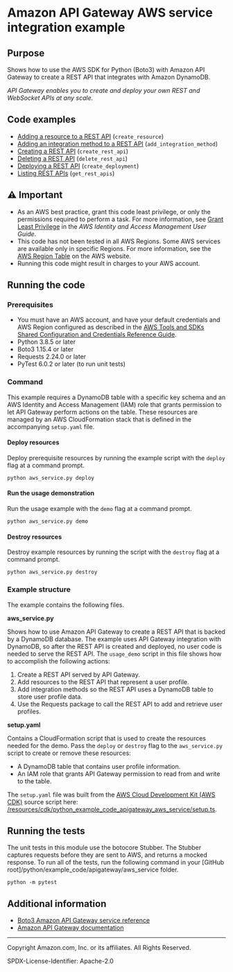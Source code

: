 # Amazon API Gateway AWS service integration example

## Purpose

Shows how to use the AWS SDK for Python (Boto3) with Amazon API Gateway to
create a REST API that integrates with Amazon DynamoDB.

_API Gateway enables you to create and deploy your own REST and WebSocket APIs
at any scale._

## Code examples

-   [Adding a resource to a REST API](https://github.com/picante-io/aws-doc-sdk-examples/blob/master/python/example_code/apigateway/aws_service/aws_service.py)
    (`create_resource`)
-   [Adding an integration method to a REST API](https://github.com/picante-io/aws-doc-sdk-examples/blob/master/python/example_code/apigateway/aws_service/aws_service.py)
    (`add_integration_method`)
-   [Creating a REST API](https://github.com/picante-io/aws-doc-sdk-examples/blob/master/python/example_code/apigateway/aws_service/aws_service.py)
    (`create_rest_api`)
-   [Deleting a REST API](https://github.com/picante-io/aws-doc-sdk-examples/blob/master/python/example_code/apigateway/aws_service/aws_service.py)
    (`delete_rest_api`)
-   [Deploying a REST API](https://github.com/picante-io/aws-doc-sdk-examples/blob/master/python/example_code/apigateway/aws_service/aws_service.py)
    (`create_deployment`)
-   [Listing REST APIs](https://github.com/picante-io/aws-doc-sdk-examples/blob/master/python/example_code/apigateway/aws_service/aws_service.py)
    (`get_rest_apis`)

## ⚠ Important

-   As an AWS best practice, grant this code least privilege, or only the
    permissions required to perform a task. For more information, see
    [Grant Least Privilege](https://docs.aws.amazon.com/IAM/latest/UserGuide/best-practices.html#grant-least-privilege)
    in the _AWS Identity and Access Management
    User Guide_.
-   This code has not been tested in all AWS Regions. Some AWS services are
    available only in specific Regions. For more information, see the
    [AWS Region Table](https://aws.amazon.com/about-aws/global-infrastructure/regional-product-services/)
    on the AWS website.
-   Running this code might result in charges to your AWS account.

## Running the code

### Prerequisites

-   You must have an AWS account, and have your default credentials and AWS Region
    configured as described in the [AWS Tools and SDKs Shared Configuration and
    Credentials Reference Guide](https://docs.aws.amazon.com/credref/latest/refdocs/creds-config-files.html).
-   Python 3.8.5 or later
-   Boto3 1.15.4 or later
-   Requests 2.24.0 or later
-   PyTest 6.0.2 or later (to run unit tests)

### Command

This example requires a DynamoDB table with a specific key schema and an
AWS Identity and Access Management (IAM) role that grants permission to let
API Gateway perform actions on the table. These resources are managed by
an AWS CloudFormation stack that is defined in the accompanying `setup.yaml` file.

#### Deploy resources

Deploy prerequisite resources by running the example script with the `deploy` flag at
a command prompt.

```
python aws_service.py deploy
```

#### Run the usage demonstration

Run the usage example with the `demo` flag at a command prompt.

```
python aws_service.py demo
```

#### Destroy resources

Destroy example resources by running the script with the `destroy` flag at a command
prompt.

```
python aws_service.py destroy
```

### Example structure

The example contains the following files.

**aws_service.py**

Shows how to use Amazon API Gateway to create a REST API that is backed by a DynamoDB
database. The example uses API Gateway integration with DynamoDB, so after the REST API
is created and deployed, no user code is needed to serve the REST API. The `usage_demo`
script in this file shows how to accomplish the following actions:

1. Create a REST API served by API Gateway.
1. Add resources to the REST API that represent a user profile.
1. Add integration methods so the REST API uses a DynamoDB table to store user profile
   data.
1. Use the Requests package to call the REST API to add and retrieve user profiles.

**setup.yaml**

Contains a CloudFormation script that is used to create the resources needed for
the demo. Pass the `deploy` or `destroy` flag to the `aws_service.py` script to
create or remove these resources:

-   A DynamoDB table that contains user profile information.
-   An IAM role that grants API Gateway permission to read from and write to the
    table.

The `setup.yaml` file was built from the
[AWS Cloud Development Kit (AWS CDK)](https://docs.aws.amazon.com/cdk/)
source script here:
[/resources/cdk/python_example_code_apigateway_aws_service/setup.ts](https://github.com/picante-io/aws-doc-sdk-examples/blob/master/resources/cdk/python_example_code_apigateway_aws_service/setup.ts).

## Running the tests

The unit tests in this module use the botocore Stubber. The Stubber captures requests
before they are sent to AWS, and returns a mocked response. To run all of the tests,
run the following command in your
[GitHub root]/python/example_code/apigateway/aws_service folder.

```
python -m pytest
```

## Additional information

-   [Boto3 Amazon API Gateway service reference](https://boto3.amazonaws.com/v1/documentation/api/latest/reference/services/apigateway.html)
-   [Amazon API Gateway documentation](https://docs.aws.amazon.com/apigateway/)

---

Copyright Amazon.com, Inc. or its affiliates. All Rights Reserved.

SPDX-License-Identifier: Apache-2.0
